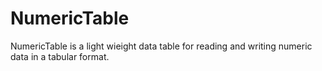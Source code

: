 # NumericTable
NumericTable is a light wieight data table for reading and writing numeric data in a tabular format. 

